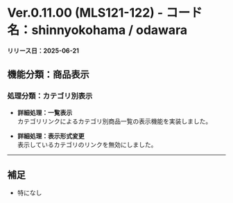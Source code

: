 # Ver.0.11.00 (MLS121-122) - コード名：shinnyokohama / odawara
**リリース日：2025-06-21**

## 機能分類：商品表示

### 処理分類：カテゴリ別表示

- **詳細処理：一覧表示**  
  カテゴリリンクによるカテゴリ別商品一覧の表示機能を実装しました。

- **詳細処理：表示形式変更**  
  表示しているカテゴリのリンクを無効にしました。

---

## 補足

- 特になし
